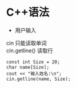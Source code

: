 # C++语法
+ 用户输入  

cin 只能读取单词  
cin.getline() 读取行  
```
const int Size = 20;
char name[Size];
cout << "输入姓名:\n";
cin.getline(name, Size);
```
